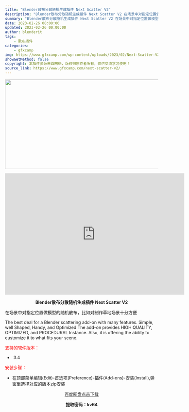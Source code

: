 ```yaml
---
title: "Blender散布分散随机生成插件 Next Scatter V2"
description: "Blender散布分散随机生成插件 Next Scatter V2 在场景中对指定位置做模型的随机散布，比如对制作草地场景十分方便 The best deal for a Blender scatte..."
summary: "Blender散布分散随机生成插件 Next Scatter V2 在场景中对指定位置做模型的随机散布，比如对制作草地场景十分方便 The best deal for a Blender scatte..."
date: 2023-02-26 00:00:00
updated: 2023-02-26 00:00:00
author: blenderit
tags: 
    - 散布插件
categories:
    - gfxcamp
img: https://www.gfxcamp.com/wp-content/uploads/2023/02/Next-Scatter-V2.jpg
showGetMethod: false
copyright: 本插件资源来自网络，版权归原作者所有，仅供交流学习使用！
source_link: https://www.gfxcamp.com/next-scatter-v2/
---
```

<div><p><img decoding="async" class="aligncenter size-full wp-image-110194" src="https://www.gfxcamp.com/wp-content/uploads/2023/02/Next-Scatter-V2.jpg" data-src="https://www.gfxcamp.com/wp-content/uploads/2023/02/Next-Scatter-V2.jpg" alt="" width="590" height="295" data-srcset="https://www.gfxcamp.com/wp-content/uploads/2023/02/Next-Scatter-V2.jpg 590w, https://www.gfxcamp.com/wp-content/uploads/2023/02/Next-Scatter-V2-150x75.jpg 150w" data-sizes="(max-width: 590px) 100vw, 590px"></p><p style="text-align: center;"><iframe loading="lazy" src="https://player.youku.com/embed/XNTk0NDY3MDk2OA==" width="590" height="400" frameborder="0" allowfullscreen="allowfullscreen" data-mce-fragment="1"></iframe></p><p style="text-align: center;"><strong>Blender散布分散随机生成插件 Next Scatter V2</strong></p><p class="sqsrte-small">在场景中对指定位置做模型的随机散布，比如对制作草地场景十分方便</p><p class="sqsrte-small">The best deal for a Blender scattering add-on with many features. Simple, well Shaped, Handy, and Optimized The add-on provides HIGH QUALITY, OPTIMIZED, and PROCEDURAL Instance. Also, it is offering the ability to customize it to what fits your scene.</p><p><span style="color: #ff0000;">支持的软件版本：</span></p><ul>
<li> 3.4</li>
</ul><p style="text-align: left;"><span style="color: #ff0000;">安装步骤：</span></p><ul>
<li>在顶部菜单编辑(Edit)-首选项(Preference)-插件(Add-ons)-安装(Install),弹窗里选择对应的版本zip安装</li>
</ul><p style="text-align: center;"><a class="maxbutton-3 maxbutton maxbutton-baidu" target="_blank" rel="noopener" href="https://pan.baidu.com/s/1MU5TuE67P3qMpZhH3WshSw?pwd=kv64"><span class="mb-text">百度网盘点击下载</span></a></p><p style="text-align: center;"><strong>提取密码：kv64</strong></p></div>